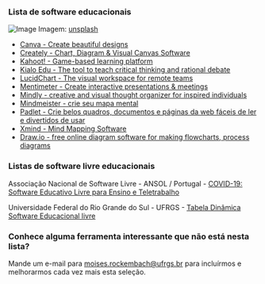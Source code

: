 ### Lista de software educacionais 

![Image](https://images.unsplash.com/photo-1586699024673-eb0c0e85528e?ixlib=rb-1.2.1&ixid=eyJhcHBfaWQiOjEyMDd9&auto=format&fit=crop&w=1381&q=80)
Imagem: [unsplash](https://unsplash.com/photos/H9LS95WL8tM)

- [Canva - Create beautiful designs](https://www.canva.com)
- [Creately - Chart, Diagram & Visual Canvas Software](https://creately.com)
- [Kahoot! - Game-based learning platform](https://kahoot.com)
- [Kialo Edu - The tool to teach critical thinking and rational debate](https://www.kialo-edu.com)
- [LucidChart - The visual workspace for remote teams](https://www.lucidchart.com/pages/)
- [Mentimeter - Create interactive presentations & meetings](https://www.mentimeter.com)
- [Mindly - creative and visual thought organizer for inspired individuals](https://www.mindlyapp.com)
- [Mindmeister - crie seu mapa mental](https://www.mindmeister.com/pt)
- [Padlet - Crie belos quadros, documentos e páginas da web fáceis de ler e divertidos de usar](https://padlet.com)
- [Xmind - Mind Mapping Software](https://www.xmind.net)
- [Draw.io - free online diagram software for making flowcharts, process diagrams](https://www.draw.io)



### Listas de software livre educacionais
Associação Nacional de Software Livre - ANSOL / Portugal - [COVID-19: Software Educativo Livre para Ensino e Teletrabalho](https://covid-19.ansol.org)

Universidade Federal do Rio Grande do Sul - UFRGS - [Tabela Dinâmica Software Educacional livre](https://www.ufrgs.br/soft-livre-edu/wiki/Tabela_Dinâmica_Software_Educacional_livre_-_Português_Europeu)

### Conhece alguma ferramenta interessante que não está nesta lista?
Mande um e-mail para <moises.rockembach@ufrgs.br> para incluírmos e melhorarmos cada vez mais esta seleção.
